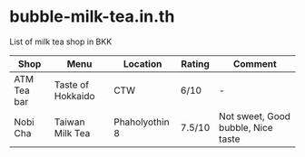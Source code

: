 # bubble-milk-tea.in.th
List of milk tea shop in BKK

| Shop | Menu | Location | Rating | Comment |
| ---- | ---- | ------ | ------- | ------- |
| ATM Tea bar | Taste of Hokkaido | CTW | 6/10 | - |
| Nobi Cha | Taiwan Milk Tea | Phaholyothin 8 | 7.5/10 | Not sweet, Good bubble, Nice taste |
